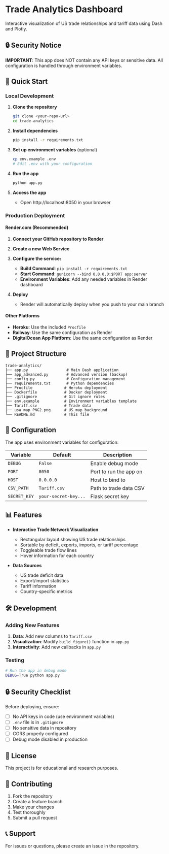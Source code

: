 # Trade Analytics Dashboard

Interactive visualization of US trade relationships and tariff data using Dash and Plotly.

## 🔒 Security Notice

**IMPORTANT**: This app does NOT contain any API keys or sensitive data. All configuration is handled through environment variables.

## 🚀 Quick Start

### Local Development

1. **Clone the repository**
   ```bash
   git clone <your-repo-url>
   cd trade-analytics
   ```

2. **Install dependencies**
   ```bash
   pip install -r requirements.txt
   ```

3. **Set up environment variables** (optional)
   ```bash
   cp env.example .env
   # Edit .env with your configuration
   ```

4. **Run the app**
   ```bash
   python app.py
   ```

5. **Access the app**
   - Open http://localhost:8050 in your browser

### Production Deployment

#### Render.com (Recommended)

1. **Connect your GitHub repository to Render**
2. **Create a new Web Service**
3. **Configure the service:**
   - **Build Command**: `pip install -r requirements.txt`
   - **Start Command**: `gunicorn --bind 0.0.0.0:$PORT app:server`
   - **Environment Variables**: Add any needed variables in Render dashboard

4. **Deploy**
   - Render will automatically deploy when you push to your main branch

#### Other Platforms

- **Heroku**: Use the included `Procfile`
- **Railway**: Use the same configuration as Render
- **DigitalOcean App Platform**: Use the same configuration as Render

## 📁 Project Structure

```
trade-analytics/
├── app.py                 # Main Dash application
├── app_advanced.py        # Advanced version (backup)
├── config.py              # Configuration management
├── requirements.txt       # Python dependencies
├── Procfile              # Heroku deployment
├── Dockerfile            # Docker deployment
├── .gitignore            # Git ignore rules
├── env.example           # Environment variables template
├── Tariff.csv            # Trade data
├── usa_map_PNG2.png      # US map background
└── README.md             # This file
```

## 🔧 Configuration

The app uses environment variables for configuration:

| Variable | Default | Description |
|----------|---------|-------------|
| `DEBUG` | `False` | Enable debug mode |
| `PORT` | `8050` | Port to run the app on |
| `HOST` | `0.0.0.0` | Host to bind to |
| `CSV_PATH` | `Tariff.csv` | Path to trade data CSV |
| `SECRET_KEY` | `your-secret-key...` | Flask secret key |

## 📊 Features

- **Interactive Trade Network Visualization**
  - Rectangular layout showing US trade relationships
  - Sortable by deficit, exports, imports, or tariff percentage
  - Toggleable trade flow lines
  - Hover information for each country

- **Data Sources**
  - US trade deficit data
  - Export/import statistics
  - Tariff information
  - Country-specific metrics

## 🛠️ Development

### Adding New Features

1. **Data**: Add new columns to `Tariff.csv`
2. **Visualization**: Modify `build_figure()` function in `app.py`
3. **Interactivity**: Add new callbacks in `app.py`

### Testing

```bash
# Run the app in debug mode
DEBUG=True python app.py
```

## 🔒 Security Checklist

Before deploying, ensure:

- [ ] No API keys in code (use environment variables)
- [ ] `.env` file is in `.gitignore`
- [ ] No sensitive data in repository
- [ ] CORS properly configured
- [ ] Debug mode disabled in production

## 📝 License

This project is for educational and research purposes.

## 🤝 Contributing

1. Fork the repository
2. Create a feature branch
3. Make your changes
4. Test thoroughly
5. Submit a pull request

## 📞 Support

For issues or questions, please create an issue in the repository.

